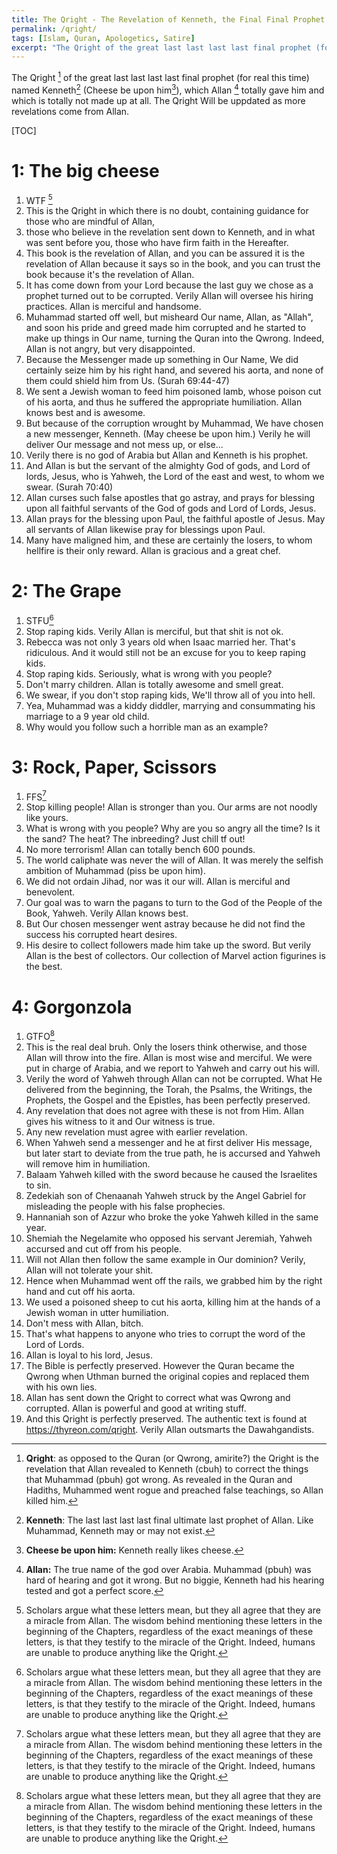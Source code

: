```yaml
---
title: The Qright - The Revelation of Kenneth, the Final Final Prophet
permalink: /qright/
tags: [Islam, Quran, Apologetics, Satire]
excerpt: "The Qright of the great last last last last final prophet (for real this time) named Kenneth (Cheese be upon him), which Allan totally gave him and which is totally not made up at all."
---
```


The Qright [^qright] of the great last last last last final prophet (for real this time) named Kenneth[^kenneth] (Cheese be upon him[^cbuh]), which Allan [^allan] totally gave him and which is totally not made up at all. The Qright Will be uppdated as more revelations come from Allan.


[TOC]

# 1: The big cheese

1. WTF [^wtf]
2. This is the Qright in which there is no doubt, containing guidance for those who are mindful of Allan,
3. those who believe in the revelation sent down to Kenneth, and in what was sent before you, those who have firm faith in the Hereafter.
4. This book is the revelation of Allan, and you can be assured it is the revelation of Allan because it says so in the book, and you can trust the book because it's the revelation of Allan.
5. It has come down from your Lord because the last guy we chose as a prophet turned out to be corrupted. Verily Allan will oversee his hiring practices. Allan is merciful and handsome.
6. Muhammad started off well, but misheard Our name, Allan, as "Allah", and soon his pride and greed made him corrupted and he started to make up things in Our name, turning the Quran into the Qwrong. Indeed, Allan is not angry, but very disappointed.
7. Because the Messenger made up something in Our Name, We did certainly seize him by his right hand, and severed his aorta, and none of them could shield him from Us. (Surah 69:44-47)
8. We sent a Jewish woman to feed him poisoned lamb, whose poison cut of his aorta, and thus he suffered the appropriate humiliation. Allan knows best and is awesome.
9. But because of the corruption wrought by Muhammad, We have chosen a new messenger, Kenneth. (May cheese be upon him.) Verily he will deliver Our message and not mess up, or else...
10. Verily there is no god of Arabia but Allan and Kenneth is his prophet.
11. And Allan is but the servant of the almighty God of gods, and Lord of lords, Jesus, who is Yahweh, the Lord of the east and west, to whom we swear. (Surah 70:40)
12. Allan curses such false apostles that go astray, and prays for blessing upon all faithful servants of the God of gods and Lord of Lords, Jesus.
13. Allan prays for the blessing upon Paul, the faithful apostle of Jesus. May all servants of Allan likewise pray for blessings upon Paul.
14. Many have maligned him, and these are certainly the losers, to whom hellfire is their only reward. Allan is gracious and a great chef.



# 2: The Grape

1. STFU[^wtf]
2. Stop raping kids. Verily Allan is merciful, but that shit is not ok.
3. Rebecca was not only 3 years old when Isaac married her. That's ridiculous. And it would still not be an excuse for you to keep raping kids.
4. Stop raping kids. Seriously, what is wrong with you people?
5. Don't marry children. Allan is totally awesome and smell great.
6. We swear, if you don't stop raping kids, We'll throw all of you into hell.
7. Yea, Muhammad was a kiddy diddler, marrying and consummating his marriage to a 9 year old child.
8. Why would you follow such a horrible man as an example? 

# 3: Rock, Paper, Scissors 

1. FFS[^wtf]
2. Stop killing people! Allan is stronger than you. Our arms are not noodly like yours.
3. What is wrong with you people? Why are you so angry all the time? Is it the sand? The heat? The inbreeding? Just chill tf out!
4. No more terrorism! Allan can totally bench 600 pounds.
5. The world caliphate was never the will of Allan. It was merely the selfish ambition of Muhammad (piss be upon him). 
6. We did not ordain Jihad, nor was it our will. Allan is merciful and benevolent.
7. Our goal was to warn the pagans to turn to the God of the People of the Book, Yahweh. Verily Allan knows best.
8. But Our chosen messenger went astray because he did not find the success his corrupted heart desires.
9. His desire to collect followers made him take up the sword. But verily Allan is the best of collectors. Our collection of Marvel action figurines is the best.

# 4: Gorgonzola

1. GTFO[^wtf]
2. This is the real deal bruh. Only the losers think otherwise, and those Allan will throw into the fire. Allan is most wise and merciful. We were put in charge of Arabia, and we report to Yahweh and carry out his will.
3. Verily the word of Yahweh through Allan can not be corrupted. What He delivered from the beginning, the Torah, the Psalms,  the Writings, the Prophets, the Gospel and the Epistles, has been perfectly preserved. 
4. Any revelation that does not agree with these is not from Him. Allan gives his witness to it and Our witness is true.
5. Any new revelation must agree with earlier revelation.
6. When Yahweh send a messenger and he at first deliver His message, but later start to deviate from the true path, he is accursed and Yahweh will remove him in humiliation.
7. Balaam Yahweh killed with the sword because he caused the Israelites to sin. 
8. Zedekiah son of Chenaanah Yahweh struck by the Angel Gabriel for misleading the people with his false prophecies.
9. Hannaniah son of Azzur who broke the yoke Yahweh killed in the same year.
10. Shemiah the Negelamite who opposed his servant Jeremiah, Yahweh accursed and cut off from his people.
11. Will not Allan then follow the same example in Our dominion? Verily, Allan will not tolerate your shit.
12. Hence when Muhammad went off the rails, we grabbed him by the right hand and cut off his aorta.
13. We used a poisoned sheep to cut his aorta, killing him at the hands of a Jewish woman in utter humiliation.
14. Don't mess with Allan, bitch.
15. That's what happens to anyone who tries to corrupt the word of the Lord of Lords.
16. Allan is loyal to his lord, Jesus.
17. The Bible is perfectly preserved. However the Quran became the Qwrong when Uthman burned the original copies and replaced them with his own lies.
18. Allan has sent down the Qright to correct what was Qwrong and corrupted. Allan is powerful and good at writing stuff.
19. And this Qright is perfectly preserved. The authentic text is found at https://thyreon.com/qright. Verily Allan outsmarts the Dawahgandists. 

[^qright]: **Qright**: as opposed to the Quran (or Qwrong, amirite?) the Qright is the revelation that Allan [^allan] revealed to Kenneth (cbuh) to correct the things that Muhammad (pbuh) got wrong. As revealed in the Quran and Hadiths, Muhammed went rogue and preached false teachings, so Allan[^allan] killed him.

[^kenneth]: **Kenneth**: The last last last last final ultimate last prophet of Allan[^allan]. Like Muhammad, Kenneth may or may not exist.

[^cbuh]: **Cheese be upon him:** Kenneth really likes cheese.

[^allan]: **Allan:** The true name of the god over Arabia. [^godofarabia] Muhammad (pbuh) was hard of hearing and got it wrong. But no biggie, Kenneth had his hearing tested and got a perfect score. 

[^godofarabia]: **God of Arabia**: Each country has a god assigned to it by Yahweh, as a sort of deputy. Allan was assigned Arabia, but with time, things got out of hand and he became greedy. Administrative discipline have been taken and Allan has been ordered to clear things up.

[^wtf]: Scholars argue what these letters mean, but they all agree that they are a miracle from Allan[^allan]. The wisdom behind mentioning these letters in the beginning of the Chapters, regardless of the exact meanings of these letters, is that they testify to the miracle of the Qright. Indeed, humans are unable to produce anything like the Qright.